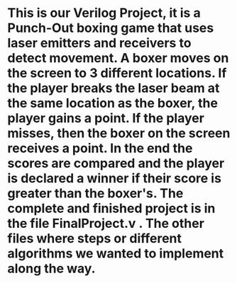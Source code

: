 # This is our Verilog Project, it is a Punch-Out boxing game that uses laser emitters and receivers to detect movement. A boxer moves on the screen to 3 different locations. If the player breaks the laser beam at the same location as the boxer, the player gains a point. If the player misses, then the boxer on the screen receives a point. In the end the scores are compared and the player is declared a winner if their score is greater than the boxer's. The complete and finished project is in the file FinalProject.v . The other files where steps or different algorithms we wanted to implement along the way.
